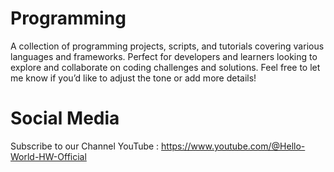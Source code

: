 # Programming
A collection of programming projects, scripts, and tutorials covering various languages and frameworks. Perfect for developers and learners looking to explore and collaborate on coding challenges and solutions. Feel free to let me know if you’d like to adjust the tone or add more details!

# Social Media
Subscribe to our Channel YouTube : https://www.youtube.com/@Hello-World-HW-Official
